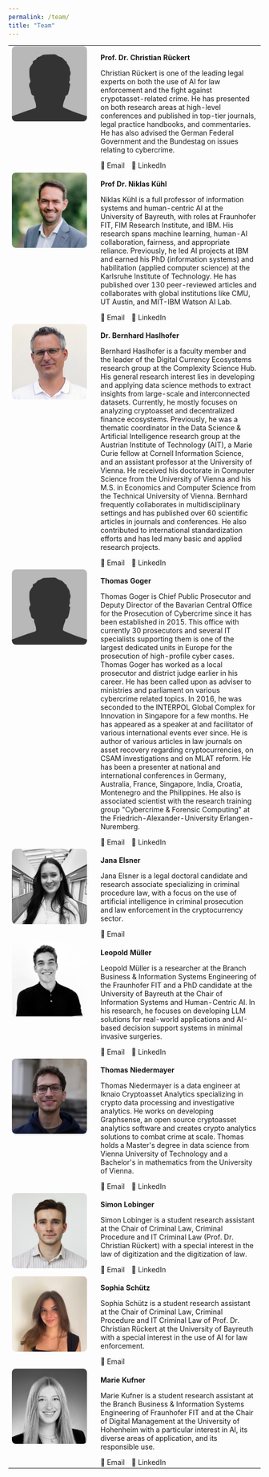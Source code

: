 ```yaml
---
permalink: /team/
title: "Team"
---
```


<table>
  <tr>
    <td style="vertical-align: top; width: 150px;">
      <img src="../assets/images/bio-photo-christian-rueckert.jpg" alt="Christian Rückert" style="width: 150px; height: 150px; object-fit: cover; object-position: top; border-radius: 8px;">
    </td>
    <td style="vertical-align: top; padding-left: 20px;">
      <p><strong>Prof. Dr. Christian Rückert</strong></p>
      <p>Christian Rückert is one of the leading legal experts on both the use of AI
      for law enforcement and the fight against crypotasset-related crime. He has presented on
      both research areas at high-level conferences and published in top-tier journals, legal
      practice handbooks, and commentaries. He has also advised the German Federal
      Government and the Bundestag on issues relating to cybercrime.</p>
      <a href="mailto:lehrstuhl.str2[at]uni-bayreuth.de" style="text-decoration: none; margin-right: 10px;">
        📧 Email
      </a>
      <a href="https://linkedin.com/in/christian-rückert-296122189" target="_blank" style="text-decoration: none;">
        🔗 LinkedIn
      </a>
    </td>
  </tr>
  
  <tr>
    <td style="vertical-align: top; width: 150px;">
      <img src="../assets/images/bio-photo-niklas-kuehl.jpg" alt="Niklas Kühl" style="width: 150px; height: 150px; object-fit: cover; object-position: top; border-radius: 8px;">
    </td>
    <td style="vertical-align: top; padding-left: 20px;">
      <p><strong>Prof Dr. Niklas Kühl</strong></p>
      <p>Niklas Kühl is a full professor of information systems and human-centric AI at the University of Bayreuth, with roles at Fraunhofer FIT, FIM Research Institute, and IBM. His research spans machine learning, human-AI collaboration, fairness, and appropriate reliance. Previously, he led AI projects at IBM and earned his PhD (information systems) and habilitation (applied computer science) at the Karlsruhe Institute of Technology. He has published over 130 peer-reviewed articles and collaborates with global institutions like CMU, UT Austin, and MIT-IBM Watson AI Lab.</p>
      <a href="mailto:kuehl@uni-bayreuth.de" style="text-decoration: none; margin-right: 10px;">
        📧 Email
      </a>
      <a href="https://linkedin.com/in/niklaskuehl" target="_blank" style="text-decoration: none;">
        🔗 LinkedIn
      </a>
    </td>
  </tr>
  
  <tr>
    <td style="vertical-align: top; width: 150px;">
      <img src="../assets/images/bio-photo-bernhard-haslhofer.jpg" alt="Bernhard Haslhofer" style="width: 150px; height: 150px; object-fit: cover; object-position: top; border-radius: 8px;">
    </td>
    <td style="vertical-align: top; padding-left: 20px;">
      <p><strong>Dr. Bernhard Haslhofer</strong></p>
      <p>Bernhard Haslhofer is a faculty member and the leader of the Digital Currency Ecosystems research group at the Complexity Science Hub.
      His general research interest lies in developing and applying data science methods to extract insights from large-scale and interconnected datasets. Currently, he mostly focuses on analyzing cryptoasset and decentralized finance ecosystems.
      Previously, he was a thematic coordinator in the Data Science & Artificial Intelligence research group at the Austrian Institute of Technology (AIT), a Marie Curie fellow at Cornell Information Science, and an assistant professor at the University of Vienna. He received his doctorate in Computer Science from the University of Vienna and his M.S. in Economics and Computer Science from the Technical University of Vienna.
      Bernhard frequently collaborates in multidisciplinary settings and has published over 60 scientific articles in journals and conferences. He also contributed to international standardization efforts and has led many basic and applied research projects.</p>
      <a href="mailto:haslhofer@csh.ac.at" style="text-decoration: none; margin-right: 10px;">
        📧 Email
      </a>
      <a href="https://linkedin.com/in/bernhardhaslhofer" target="_blank" style="text-decoration: none;">
        🔗 LinkedIn
      </a>
    </td>
  </tr>
  
  <tr>
    <td style="vertical-align: top; width: 150px;">
      <img src="../assets/images/bio-photo-thomas-goger.jpg" alt="Thomas Goger" style="width: 150px; height: 150px; object-fit: cover; object-position: top; border-radius: 8px;">
    </td>
    <td style="vertical-align: top; padding-left: 20px;">
      <p><strong>Thomas Goger</strong></p>
      <p>Thomas Goger is Chief Public Prosecutor and Deputy Director of the Bavarian Central Office for the Prosecution of Cybercrime since it has been established in 2015. This office with currently 30 prosecutors and several IT specialists supporting them is one of the largest dedicated units in Europe for the prosecution of high-profile cyber cases. Thomas Goger has worked as a local prosecutor and district judge earlier in his career. He has been called upon as adviser to ministries and parliament on various cybercrime related topics. In 2016, he was seconded to the INTERPOL Global Complex for Innovation in Singapore for a few months. He has appeared as a speaker at and facilitator of various international events ever since. He is author of various articles in law journals on asset recovery regarding cryptocurrencies, on CSAM investigations and on MLAT reform. He has been a presenter at national and international conferences in Germany, Australia, France, Singapore, India, Croatia, Montenegro and the Philippines. He also is associated scientist with the research training group "Cybercrime & Forensic Computing" at the Friedrich-Alexander-University Erlangen-Nuremberg.</p>
      <a href="mailto:john@pressestelle@gensta-ba.bayern.de" style="text-decoration: none; margin-right: 10px;">
        📧 Email
      </a>
      <a href="https://linkedin.com/in/thomas-goger-134342353" target="_blank" style="text-decoration: none;">
        🔗 LinkedIn
      </a>
    </td>
  </tr>
  
  <tr>
    <td style="vertical-align: top; width: 150px;">
      <img src="../assets/images/bio-photo-jana-elsner.png" alt="Jana Elsner" style="width: 150px; height: 150px; object-fit: cover; object-position: top; border-radius: 8px;">
    </td>
    <td style="vertical-align: top; padding-left: 20px;">
      <p><strong>Jana Elsner</strong></p>
      <p>Jana Elsner is a legal doctoral candidate and research associate specializing in criminal procedure law, with a focus on the use of artificial intelligence in criminal prosecution and law enforcement in the cryptocurrency sector.</p>
      <a href="mailto:jana.elsner@uni-bayreuth.de" style="text-decoration: none; margin-right: 10px;">
        📧 Email
      </a>
    </td>
  </tr>
  
  <tr>
    <td style="vertical-align: top; width: 150px;">
        <img src="../assets/images/bio-photo-leopold-mueller.jpeg" alt="Leopold Müller" style="width: 150px; height: 150px; object-fit: cover; object-position: top; border-radius: 8px;">
    </td>
    <td style="vertical-align: top; padding-left: 20px;">
        <p><strong>Leopold Müller</strong></p>
        <p>Leopold Müller is a researcher at the Branch Business & Information Systems Engineering of the Fraunhofer FIT and a PhD candidate at the University of Bayreuth at the Chair of Information Systems and Human-Centric AI. In his research, he focuses on developing LLM solutions for real-world applications and AI-based decision support systems in minimal invasive surgeries.</p>
        <a href="mailto:leopold.mueller@uni-bayreuth.de" style="text-decoration: none; margin-right: 10px;">
        📧 Email
        </a>
        <a href="https://linkedin.com/in/leopoldmueller" target="_blank" style="text-decoration: none;">
        🔗 LinkedIn
        </a>
    </td>
  </tr>
  
  <tr>
    <td style="vertical-align: top; width: 150px;">
      <img src="../assets/images/bio-photo-thomas-niedermayer.jpg" alt="Thomas Niedermayer" style="width: 150px; height: 150px; object-fit: cover; object-position: top; border-radius: 8px;">
    </td>
    <td style="vertical-align: top; padding-left: 20px;">
      <p><strong>Thomas Niedermayer</strong></p>
      <p>Thomas Niedermayer is a data engineer at Iknaio Cryptoasset Analytics specializing in crypto data processing and investigative analytics. He works on developing Graphsense, an open source cryptoasset analytics software and creates crypto analytics solutions to combat crime at scale. Thomas holds a Master's degree in data science from Vienna University of Technology and a Bachelor's in mathematics from the University of Vienna.</p>
      <a href="mailto:thomas.niedermayer@iknaio.io" style="text-decoration: none; margin-right: 10px;">
        📧 Email
      </a>
      <a href="https://linkedin.com/in/thomas-niedermayer" target="_blank" style="text-decoration: none;">
        🔗 LinkedIn
      </a>
    </td>
  </tr>
  <tr>
    <td style="vertical-align: top; width: 150px;">
      <img src="../assets/images/bio-photo-simon-lobinger.png" alt="Simon Lobinger" style="width: 150px; height: 150px; object-fit: cover; object-position: top; border-radius: 8px;">
    </td>
    <td style="vertical-align: top; padding-left: 20px;">
      <p><strong>Simon Lobinger</strong></p>
      <p>Simon Lobinger is a student research assistant at the Chair of Criminal Law, Criminal Procedure and IT Criminal Law (Prof. Dr. Christian Rückert) with a special interest in the law of digitization and the digitization of law.</p>
      <a href="mailto:simon.lobinger@uni-bayreuth.de" style="text-decoration: none; margin-right: 10px;">
        📧 Email
      </a>
      <a href="https://linkedin.com/in/simon-lobinger-87108926b" target="_blank" style="text-decoration: none;">
        🔗 LinkedIn
      </a>
    </td>
  </tr>
  <tr>
    <td style="vertical-align: top; width: 150px;">
      <img src="../assets/images/bio-photo-sophia-schuetz.jpg" alt="Sophia Schütz" style="width: 150px; height: 150px; object-fit: cover; object-position: top; border-radius: 8px;">
    </td>
    <td style="vertical-align: top; padding-left: 20px;">
      <p><strong>Sophia Schütz</strong></p>
      <p>Sophia Schütz is a student research assistant at the Chair of Criminal Law, Criminal Procedure and IT Criminal Law of Prof. Dr. Christian Rückert at the University of Bayreuth with a special interest in the use of AI for law enforcement.</p>
      <a href="mailto:sophia.schuetz@uni-bayreuth.de" style="text-decoration: none; margin-right: 10px;">
        📧 Email
      </a>
    </td>
  </tr>
  <tr>
    <td style="vertical-align: top; width: 150px;">
      <img src="../assets/images/bio-photo-marie-kufner.jpg" alt="Marie Kufner" style="width: 150px; height: 150px; object-fit: cover; object-position: top; border-radius: 8px;">
    </td>
    <td style="vertical-align: top; padding-left: 20px;">
      <p><strong>Marie Kufner</strong></p>
      <p>Marie Kufner is a student research assistant at the Branch Business & Information Systems Engineering of Fraunhofer FIT and at the Chair of Digital Management at the University of Hohenheim with a particular interest in AI, its diverse areas of application, and its responsible use.</p>
      <a href="mailto:marie.kufner@uni-hohenheim.de" style="text-decoration: none; margin-right: 10px;">
        📧 Email
      </a>
      <a href="https://www.linkedin.com/in/marie-kufner" target="_blank" style="text-decoration: none;">
        🔗 LinkedIn
      </a>
    </td>
  </tr>
</table>